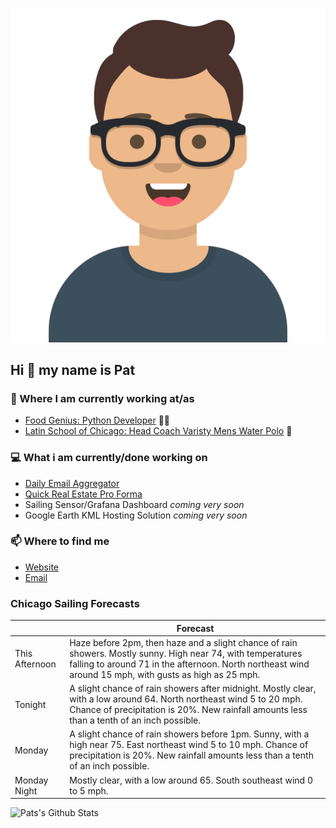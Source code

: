 [![Social banner for p-j-falconer](https://raw.githubusercontent.com/P-J-FALCONER/P-J-FALCONER/master/assets/avataaars.svg)](https://patfalconer.com/)
## Hi :wave: my name is Pat

### 💼 Where I am currently working at/as
- [Food Genius: Python Developer](https://getfoodgenius.com/) 🍔🐍
- [Latin School of Chicago: Head Coach Varisty Mens Water Polo](https://www.latinschool.org/) 🤽


### 💻 What i am currently/done working on
 - [Daily Email Aggregator](https://github.com/P-J-FALCONER/dott_daily_mail)
 - [Quick Real Estate Pro Forma](https://github.com/P-J-FALCONER/henry)
 - Sailing Sensor/Grafana Dashboard *coming very soon*
 - Google Earth KML Hosting Solution *coming very soon*

### 📫 Where to find me
 - [Website](https://patfalconer.com/)
 - [Email](mailto:patrick.j.falconer@gmail.com)


### Chicago Sailing Forecasts
|   | Forecast  |
|---|---|
| This Afternoon | Haze before 2pm, then haze and a slight chance of rain showers. Mostly sunny. High near 74, with temperatures falling to around 71 in the afternoon. North northeast wind around 15 mph, with gusts as high as 25 mph. |
| Tonight | A slight chance of rain showers after midnight. Mostly clear, with a low around 64. North northeast wind 5 to 20 mph. Chance of precipitation is 20%. New rainfall amounts less than a tenth of an inch possible. |
| Monday | A slight chance of rain showers before 1pm. Sunny, with a high near 75. East northeast wind 5 to 10 mph. Chance of precipitation is 20%. New rainfall amounts less than a tenth of an inch possible. |
| Monday Night | Mostly clear, with a low around 65. South southeast wind 0 to 5 mph. |

![Pats's Github Stats](https://github-readme-stats.vercel.app/api?username=p-j-falconer&show_icons=true&theme=radical)
